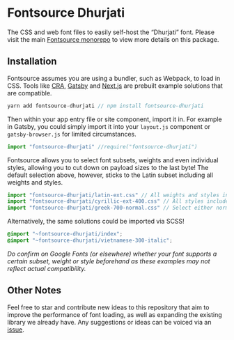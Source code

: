 # Fontsource Dhurjati

The CSS and web font files to easily self-host the “Dhurjati” font. Please visit the main [Fontsource monorepo](https://github.com/DecliningLotus/fontsource) to view more details on this package.

## Installation

Fontsource assumes you are using a bundler, such as Webpack, to load in CSS. Tools like [CRA](https://create-react-app.dev/), [Gatsby](https://www.gatsbyjs.org/) and [Next.js](https://nextjs.org/) are prebuilt example solutions that are compatible.

```javascript
yarn add fontsource-dhurjati // npm install fontsource-dhurjati
```

Then within your app entry file or site component, import it in. For example in Gatsby, you could simply import it into your `layout.js` component or `gatsby-browser.js` for limited circumstances.

```javascript
import "fontsource-dhurjati" //require("fontsource-dhurjati")
```

Fontsource allows you to select font subsets, weights and even individual styles, allowing you to cut down on payload sizes to the last byte! The default selection above, however, sticks to the Latin subset including all weights and styles.

```javascript
import "fontsource-dhurjati/latin-ext.css" // All weights and styles included.
import "fontsource-dhurjati/cyrillic-ext-400.css" // All styles included.
import "fontsource-dhurjati/greek-700-normal.css" // Select either normal or italic.
```

Alternatively, the same solutions could be imported via SCSS!

```scss
@import "~fontsource-dhurjati/index";
@import "~fontsource-dhurjati/vietnamese-300-italic";
```

_Do confirm on Google Fonts (or elsewhere) whether your font supports a certain subset, weight or style beforehand as these examples may not reflect actual compatibility._

## Other Notes

Feel free to star and contribute new ideas to this repository that aim to improve the performance of font loading, as well as expanding the existing library we already have. Any suggestions or ideas can be voiced via an [issue](https://github.com/DecliningLotus/fontsource/issues).
